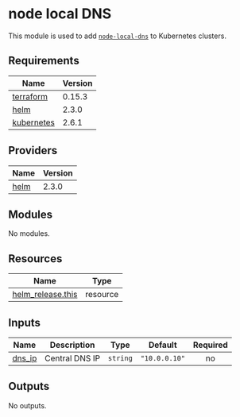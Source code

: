 # node local DNS

This module is used to add [`node-local-dns`](https://kubernetes.io/docs/tasks/administer-cluster/nodelocaldns/) to Kubernetes clusters.

## Requirements

| Name | Version |
|------|---------|
| <a name="requirement_terraform"></a> [terraform](#requirement\_terraform) | 0.15.3 |
| <a name="requirement_helm"></a> [helm](#requirement\_helm) | 2.3.0 |
| <a name="requirement_kubernetes"></a> [kubernetes](#requirement\_kubernetes) | 2.6.1 |

## Providers

| Name | Version |
|------|---------|
| <a name="provider_helm"></a> [helm](#provider\_helm) | 2.3.0 |

## Modules

No modules.

## Resources

| Name | Type |
|------|------|
| [helm_release.this](https://registry.terraform.io/providers/hashicorp/helm/2.3.0/docs/resources/release) | resource |

## Inputs

| Name | Description | Type | Default | Required |
|------|-------------|------|---------|:--------:|
| <a name="input_dns_ip"></a> [dns\_ip](#input\_dns\_ip) | Central DNS IP | `string` | `"10.0.0.10"` | no |

## Outputs

No outputs.
